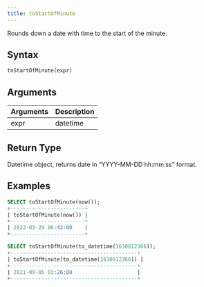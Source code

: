 ```yaml
---
title: toStartOfMinute
---
```


Rounds down a date with time to the start of the minute.

## Syntax

```sql
toStartOfMinute(expr)
```

## Arguments

| Arguments   | Description |
| ----------- | ----------- |
| expr | datetime |

## Return Type
Datetime object, returns date in “YYYY-MM-DD hh:mm:ss” format.

## Examples

```sql
SELECT toStartOfMinute(now());
+------------------------+
| toStartOfMinute(now()) |
+------------------------+
| 2022-03-29 06:43:00    |
+------------------------+

SELECT toStartOfMinute(to_datetime(1630812366));
+-----------------------------------------+
| toStartOfMinute(to_datetime(1630812366)) |
+-----------------------------------------+
| 2021-09-05 03:26:00                     |
+-----------------------------------------+
```
